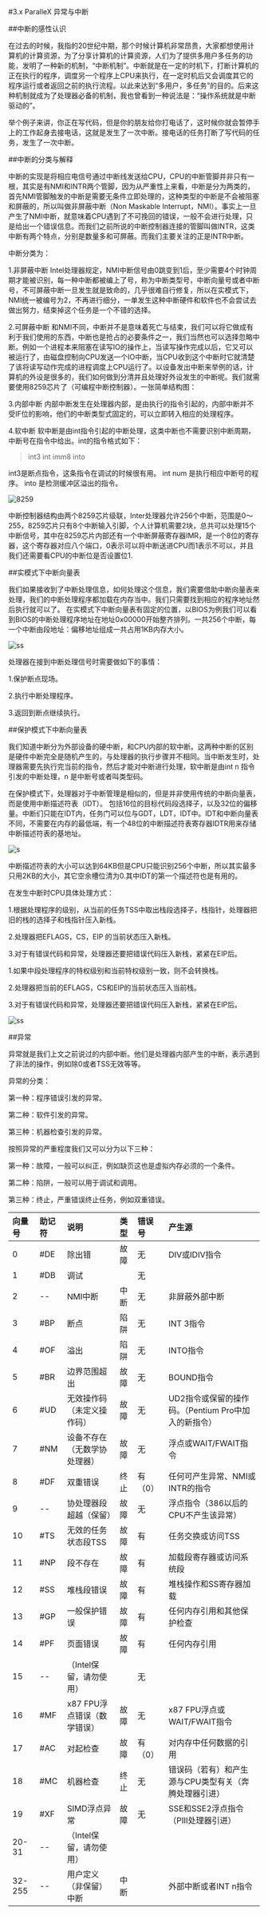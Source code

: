 #3.x ParalleX  异常与中断

##中断的感性认识

在过去的时候，我指的20世纪中期，那个时候计算机非常昂贵，大家都想使用计算机的计算资源，为了分享计算机的计算资源，人们为了提供多用户多任务的功能，发明了一种新的机制，“中断机制”。中断就是在一定的时机下，打断计算机的正在执行的程序，调度另一个程序上CPU来执行，在一定时机后又会调度其它的程序运行或者返回之前的执行流程。以此来达到“多用户，多任务”的目的。后来这种机制就成为了处理器必备的机制，我也曾看到一种说法是：“操作系统就是中断驱动的”。

举个例子来讲，你正在写代码，但是你的朋友给你打电话了，这时候你就会暂停手上的工作起身去接电话，这就是发生了一次中断。接电话的任务打断了写代码的任务，发生了一次中断。

##中断的分类与解释

中断的实现是将相应电信号通过中断线发送给CPU，CPU的中断管脚并非只有一根，其实是有NMI和INTR两个管脚，因为从严重性上来看，中断是分为两类的，首先NMI管脚触发的中断是需要无条件立即处理的，这种类型的中断是不会被阻塞和屏蔽的，所以叫做非屏蔽中断（Non Maskable Interrupt，NMI）。事实上一旦产生了NMI中断，就意味着CPU遇到了不可挽回的错误，一般不会进行处理，只是给出一个错误信息。而我们之前所说的中断控制器连接的管脚叫做INTR，这类中断有两个特点，分别是数量多和可屏蔽。而我们主要关注的正是INTR中断。

中断分类为：

1.非屏蔽中断
Intel处理器规定，NMI中断信号由0跳变到1后，至少需要4个时钟周期才能被识别，每一种中断都被编上了号，称为中断类型号，中断向量号或者中断号，不可屏蔽中断一旦发生就是致命的，几乎很难自行修复，所以在实模式下，NMI统一被编号为2，不再进行细分，一单发生这种中断硬件和软件也不会尝试去做出努力，结束掉这个任务是一个不错的选择。


2.可屏蔽中断
和NMI不同，中断并不是意味着死亡与结束，我们可以将它做成有利于我们使用的东西，中断也是抢占的必要条件之一，我们当然也可以选择忽略中断。例如一个进程本来阻塞在读写IO的操作上，当读写操作完成以后，它又可以被运行了，由磁盘控制向CPU发送一个IO中断，当CPU收到这个中断时它就清楚了该将读写动作完成的进程调度上CPU运行了。以设备发出中断来举例的话，计算机的外设是很多的，我们如何做到分清并且处理好外设发生的中断呢。我们就需要使用8259芯片了（可编程中断控制器）。一张简单结构图：

3.内部中断
内部中断发生在处理器内部，是由执行的指令引起的，内部中断并不受IF位的影响，他们的中断类型式固定的，可以立即转入相应的处理程序。

4.软中断
软中断是由int指令引起的中断处理，这类中断也不需要识别中断周期，中断号在指令中给出。int的指令格式如下：
> int3
> int imm8
> into

int3是断点指令，这条指令在调试的时候很有用。
int num 是执行相应中断号的程序。
into 是检测缓冲区溢出的指令。


![8259](./image/8259.png)


中断控制器结构由两个8259芯片级联，Inter处理器允许256个中断，范围是0～255，8259芯片只有8个中断输入引脚，个人计算机需要2块，总共可以处理15个中断信号，其中在8259芯片内部还有一个中断屏蔽寄存器IMR，是一个8位的寄存器，这个寄存器对应八个端口，0表示可以将中断送进CPU而1表示不可以，并且我们还需要看CPU的中断位是否设置位1.




##实模式下中断向量表

我们如果接收到了中断处理信息，如何处理这个信息，我们需要借助中断向量表来处理，我们的中断处理程序都加载在内存当中。我们只需要找到相应的程序地址然后执行就可以了。
在实模式下中断向量表有固定的位置，以BIOS为例我们可以看到BIOS的中断处理程序地址在地址0x00000开始整齐排列。一共256个中断，每一个中断由段地址：偏移地址组成一共占用1KB内存大小。

![ss](./image/intr_r.png)

处理器在接到中断处理信号时需要做如下的事情：

1.保护断点现场。

2.执行中断处理程序。

3.返回到断点继续执行。


##保护模式下中断向量表

我们知道中断分为外部设备的硬中断，和CPU内部的软中断。这两种中断的区别是硬件中断完全是随机产生的，与处理器的执行步骤并不相同。当中断发生时，处理器需要先执行完当前的指令，然后才能对中断进行处理，软中断是由int n 指令引发的中断处理，n 是中断号或者叫类型码。

在保护模式下，处理器对于中断管理是相似的，但是并非使用传统的中断向量表，而是使用中断描述符表（IDT）。
包括16位的目标代码段选择子，以及32位的偏移量。中断们只能在IDT内，任务门可以位与GDT，LDT，IDT中。IDT和中断向量表不同，不需要在内存的最低端，有一个48位的中断描述符表寄存器IDTR用来存储中断描述符表的基地址。

![s](./image/intr_p.png)

中断描述符表的大小可以达到64KB但是CPU只能识别256个中断，所以其实最多只用2KB的大小，其它空余槽位清为0.其中IDT的第一个描述符也是有用的。

在发生中断时CPU具体处理方式：

1.根据处理程序的级别，从当前的任务TSS中取出栈段选择子，栈指针，处理器把旧的栈的选择子和栈指针压入新栈。

2.处理器把EFLAGS，CS，EIP 的当前状态压入新栈。

3.对于有错误代码和异常，处理器还要把错误代码压入新栈，紧紧在EIP后。

1.如果中段处理程序的特权级别和当前特权级别一致，则不会转换栈。

2.处理器把当前的EFLAGS，CS和EIP的当前状态压入当前栈。

3.对于有错误代码和异常，处理器还要把错误代码压入新栈，紧紧在EIP后。

![ss](./image/change.png)


##异常

异常就是我们上文之前说过的内部中断。他们是处理器内部产生的中断，表示遇到了非法的操作，例如除0或者TSS无效等等。

异常的分类：

第一种：程序错误引发的异常。

第二种：软件引发的异常。

第三种：机器检查引发的异常。

按照异常的严重程度我们又可以分为以下三种：

第一种：故障，一般可以纠正，例如缺页这也是虚拟内存必须的一个条件。

第二种：陷阱，一般可以用于调试和调用。

第三种：终止，严重错误终止任务，例如双重错误。



|向量号 |助记符 |  说明    |            类型  |   错误号 |    产生源|
|:------|:------|:-----------|:---------------|:----------|:---------|
|0     |#DE    |除出错               | 故障      |无      | DIV或IDIV指令
|1     |#DB    |调试                |           |无     |  
|2     | --   |NMI中断              | 中断      |无     | 非屏蔽外部中断
|3     |#BP    |断点                | 陷阱      |无      | INT 3指令
|4     |#OF    |溢出                | 陷阱      |无      | INTO指令
|5     |#BR  |边界范围超出             |故障     |无      |  BOUND指令
|6     |#UD  |无效操作码（未定义操作码） |故障     |无      | UD2指令或保留的操作码。（Pentium Pro中加入的新指令）
|7     |#NM   |设备不存在（无数学协处理器）|故障   | 无      | 浮点或WAIT/FWAIT指令
|8     |#DF   |双重错误               | 终止  |有（0）   |任何可产生异常、NMI或INTR的指令
|9     |--    |协处理器段超越（保留）  | 故障    |  无      |   浮点指令（386以后的CPU不产生该异常）
|10    |#TS   | 无效的任务状态段TSS   | 故障     | 有     |  任务交换或访问TSS
|11    |#NP   |段不存在              | 故障    |有        |  加载段寄存器或访问系统段
|12    |#SS   |堆栈段错误            | 故障     | 有      |   堆栈操作和SS寄存器加载
|13    |#GP   |一般保护错误          | 故障     | 有      |任何内存引用和其他保护检查
|14    |#PF   |页面错误             | 故障      |有       |  任何内存引用
|15    |-- |（Intel保留，请勿使用）    |       | 无|
|16    |#MF |x87 FPU浮点错误（数学错误）|故障    |无       | x87 FPU浮点或WAIT/FWAIT指令
|17    |#AC | 对起检查                | 故障  |有（0）   | 对内存中任何数据的引用
|18    |#MC  |机器检查               | 终止  | 无       | 错误码（若有）和产生源与CPU类型有关（奔腾处理器引进）
|19    |#XF  |SIMD浮点异常          |故障     |无       | SSE和SSE2浮点指令（PIII处理器引进）
|20-31 |-- |（Intel保留，请勿使用）|||
|32-255 |-- |用户定义（非保留）中断   |中断     |         |  外部中断或者INT n指令


